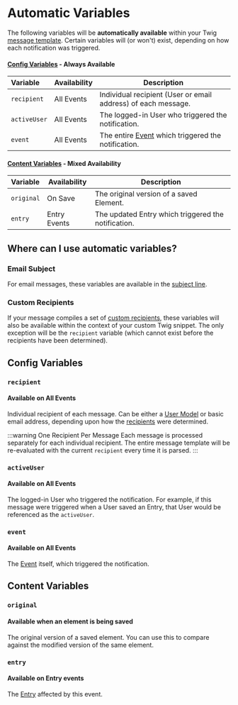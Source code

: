 # Automatic Variables

The following variables will be **automatically available** within your Twig [message template](/messages/set-template/). Certain variables will (or won't) exist, depending on how each notification was triggered.

#### [**Config Variables**](#config-variables) - Always Available

| Variable     | Availability | Description
|:-------------|--------------|-------------
| `recipient`  | All Events   | Individual recipient (User or email address) of each message.
| `activeUser` | All Events   | The logged-in User who triggered the notification.
| `event`      | All Events   | The entire [Event](https://docs.craftcms.com/api/v3/craft-events-modelevent.html) which triggered the notification.

#### [**Content Variables**](#content-variables) - Mixed Availability

| Variable     | Availability | Description
|:-------------|--------------|-------------
| `original`   | On Save      | The original version of a saved Element.
| `entry`      | Entry Events | The updated Entry which triggered the notification.
<!--
| `user`       | User Events  | The updated User which triggered the notification.
| `asset`      | Asset Events | The updated Asset which triggered the notification.
-->

## Where can I use automatic variables?

### Email Subject

For email messages, these variables are available in the [subject line](/messages/set-template/#email-subject).

### Custom Recipients

If your message compiles a set of [custom recipients](/recipients/#custom-selection), these variables will also be available within the context of your custom Twig snippet. The only exception will be the `recipient` variable (which cannot exist before the recipients have been determined).

## Config Variables

### `recipient`

#### Available on All Events

Individual recipient of each message. Can be either a [User Model](https://docs.craftcms.com/api/v3/craft-elements-user.html) or basic email address, depending upon how the [recipients](/recipients/) were determined.

:::warning One Recipient Per Message
Each message is processed separately for each individual recipient. The entire message template will be re-evaluated with the current `recipient` every time it is parsed.
:::

### `activeUser`

#### Available on All Events

The logged-in User who triggered the notification. For example, if this message were triggered when a User saved an Entry, that User would be referenced as the `activeUser`.

### `event`

#### Available on All Events

The [Event](https://docs.craftcms.com/api/v3/craft-events-modelevent.html) itself, which triggered the notification.

## Content Variables

### `original`

#### Available when an element is being saved

The original version of a saved element. You can use this to compare against the modified version of the same element.

### `entry`

#### Available on Entry events

The [Entry](https://docs.craftcms.com/api/v3/craft-elements-entry.html) affected by this event.

<!--

### `user`

#### Available on User events

The [User](https://docs.craftcms.com/api/v3/craft-elements-user.html) affected by this event.

### `asset`

#### Available on Asset events

The [Asset](https://docs.craftcms.com/api/v3/craft-elements-asset.html) affected by this event.

-->

